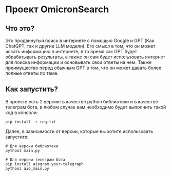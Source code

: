 # Проект OmicronSearch

## Что это?

Это продвинутый поиск в интернете с помощью Google и GPT (Как ChatGPT, так и другие LLM модели).
Его смысл в том, что он может искать информацию в интернете, в то время как GPT будет обрабатывать результаты, а также он сам будет использовать интернет для поиска информации и основывать свои ответы на нем.
Также преимущество перед обычным GPT в том, что он может давать более полные ответы по теме.

## Как запустить?

В проекте есть 2 версии: в качестве python библиотеки и в качестве телеграм бота, в любом случае вам необходимо будет выполнить такой код в консоли:

```
pip install -r req.txt
```

Далее, в зависимости от версии, которые вы хотите использовать запустите:

```
# Для версии библиотеки
python3 main.py 

# Для версии телеграм бота
pip install aiogram your-telegraph
python3 aio_main.py 
```
